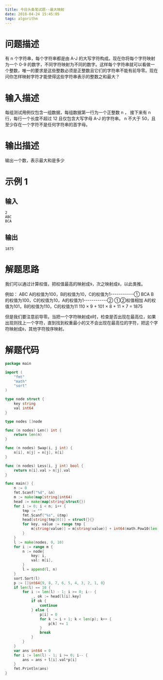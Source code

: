 ```yaml
---
title: 今日头条笔试题--最大映射
date: 2018-04-24 15:45:05
tags: algorithm
---
```

# 问题描述

有 n 个字符串，每个字符串都是由 A-J 的大写字符构成。现在你将每个字符映射为一个 0-9 的数字，不同字符映射为不同的数字。这样每个字符串就可以看做一个整数，唯一的要求是这些整数必须是正整数且它们的字符串不能有前导零。现在问你怎样映射字符才能使得这些字符串表示的整数之和最大？

# 输入描述

每组测试用例仅包含一组数据，每组数据第一行为一个正整数 n ， 接下来有 n 行，每行一个长度不超过 12 且仅包含大写字母 A-J 的字符串。 n 不大于 50，且至少存在一个字符不是任何字符串的首字母。

# 输出描述

输出一个数，表示最大和是多少

# 示例 1

## 输入
```
2
ABC
BCA
```

## 输出
```
1875
```

# 解题思路

我们可以通过计算权值，把权值最高的映射成`9`，次之映射成`8`，以此类推。
<!-- more -->
例如：
ABC
A的权值为100，B的权值为10，C的权值为1------------①
BCA
B的权值为100，C的权值为10，A的权值为1------------②
①②权值相加
A的权值为101，B的权值为110，C的权值为11
110 × 9 + 101 × 8 + 11 × 7 = 1875

但是我们要注意前导零。当把一个字符映射成`0`时，检查是否出现在最高位，如果出现则找上一个字符，直到找到权重最小的又不会出现在最高位的字符，把这个字符映射成`0`，其他字符按序映射。

# 解题代码
``` go
package main

import (
	"fmt"
	"math"
	"sort"
)

type node struct {
	key string
	val int64
}

type nodes []node

func (n nodes) Len() int {
	return len(n)
}

func (n nodes) Swap(i, j int) {
	n[i], n[j] = n[j], n[i]
}

func (n nodes) Less(i, j int) bool {
	return n[i].val > n[j].val
}

func main() {
	n := 0
	fmt.Scanf("%d", &n)
	m := make(map[string]int64)
	head := make(map[string]struct{})
	for i := 0; i < n; i++ {
		tmp := ""
		fmt.Scanf("%s", &tmp)
		head[string(tmp[0])] = struct{}{}
		for key, value := range tmp {
			m[string(value)] = m[string(value)] + int64(math.Pow10(len(tmp)-key-1))
		}
	}
	l := make(nodes, 0, 10)
	for i := range m {
		n := node{
			key: i,
			val: m[i],
		}
		l = append(l, n)
	}
	sort.Sort(l)
	p := []int64{9, 8, 7, 6, 5, 4, 3, 2, 1, 0}
	if len(l) == 10 {
		for i := len(l) - 1; i >= 0; i-- {
			_, ok := head[l[i].key]
			if ok {
				continue
			} else {
				p[i] = 0
				for k := i + 1; k < len(p); k++ {
					p[k] += 1
				}
				break
			}
		}
	}
	var ans int64 = 0
	for i := len(l) - 1; i >= 0; i-- {
		ans = ans + l[i].val*p[i]
	}
	fmt.Println(ans)
}
```
